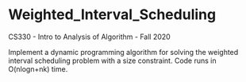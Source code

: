 # Weighted_Interval_Scheduling

CS330 - Intro to Analysis of Algorithm - Fall 2020

Implement a dynamic programming algorithm for solving the weighted interval scheduling problem with a size constraint. Code runs in O(nlogn+nk) time.
